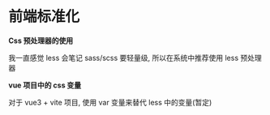 # 前端标准化

**Css 预处理器的使用**

我一直感觉 less 会笔记 sass/scss 要轻量级, 所以在系统中推荐使用 less 预处理器

**vue 项目中的 css 变量**

对于 vue3 + vite 项目, 使用 var 变量来替代 less 中的变量(暂定)
